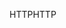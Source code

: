 <span data-ttu-id="2e79d-101">HTTP</span><span class="sxs-lookup"><span data-stu-id="2e79d-101">HTTP</span></span>